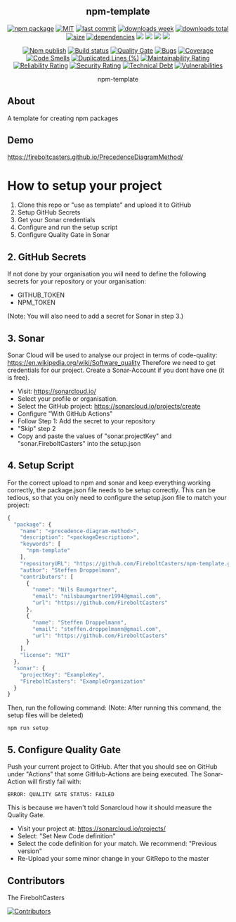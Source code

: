 <h2 align="center">
    npm-template
</h2>

<p align="center">
  <a href="https://badge.fury.io/js/precedence-diagram-method.svg"><img src="https://badge.fury.io/js/precedence-diagram-method.svg" alt="npm package" /></a>
  <a href="https://img.shields.io/github/license/FireboltCasters/precedence-diagram-method"><img src="https://img.shields.io/github/license/FireboltCasters/precedence-diagram-method" alt="MIT" /></a>
  <a href="https://img.shields.io/github/last-commit/FireboltCasters/precedence-diagram-method?logo=git"><img src="https://img.shields.io/github/last-commit/FireboltCasters/precedence-diagram-method?logo=git" alt="last commit" /></a>
  <a href="https://www.npmjs.com/package/precedence-diagram-method"><img src="https://img.shields.io/npm/dm/precedence-diagram-method.svg" alt="downloads week" /></a>
  <a href="https://www.npmjs.com/package/precedence-diagram-method"><img src="https://img.shields.io/npm/dt/precedence-diagram-method.svg" alt="downloads total" /></a>
  <a href="https://github.com/FireboltCasters/precedence-diagram-method"><img src="https://shields.io/github/languages/code-size/FireboltCasters/precedence-diagram-method" alt="size" /></a>
  <a href="https://david-dm.org/FireboltCasters/precedence-diagram-method"><img src="https://david-dm.org/FireboltCasters/precedence-diagram-method/status.svg" alt="dependencies" /></a>
  <a href="https://app.fossa.com/projects/git%2Bgithub.com%2FFireboltCasters%2Fprecedence-diagram-method?ref=badge_shield" alt="FOSSA Status"><img src="https://app.fossa.com/api/projects/git%2Bgithub.com%2FFireboltCasters%2Fprecedence-diagram-method.svg?type=shield"/></a>
  <a href="https://github.com/google/gts" alt="Google TypeScript Style"><img src="https://img.shields.io/badge/code%20style-google-blueviolet.svg"/></a>
  <a href="https://shields.io/" alt="Google TypeScript Style"><img src="https://img.shields.io/badge/uses-TypeScript-blue.svg"/></a>
  <a href="https://github.com/marketplace/actions/lint-action"><img src="https://img.shields.io/badge/uses-Lint%20Action-blue.svg"/></a>
</p>

<p align="center">
  <a href="https://github.com/FireboltCasters/precedence-diagram-method/actions/workflows/npmPublish.yml"><img src="https://github.com/FireboltCasters/precedence-diagram-method/actions/workflows/npmPublish.yml/badge.svg" alt="Npm publish" /></a>
  <a href="https://github.com/FireboltCasters/precedence-diagram-method/actions/workflows/linter.yml"><img src="https://github.com/FireboltCasters/precedence-diagram-method/actions/workflows/linter.yml/badge.svg" alt="Build status" /></a>
  <a href="https://sonarcloud.io/dashboard?id=FireboltCasters_PrecedenceDiagramMethod"><img src="https://sonarcloud.io/api/project_badges/measure?project=FireboltCasters_PrecedenceDiagramMethod&metric=alert_status" alt="Quality Gate" /></a>
  <a href="https://sonarcloud.io/dashboard?id=FireboltCasters_PrecedenceDiagramMethod"><img src="https://sonarcloud.io/api/project_badges/measure?project=FireboltCasters_PrecedenceDiagramMethod&metric=bugs" alt="Bugs" /></a>
  <a href="https://sonarcloud.io/dashboard?id=FireboltCasters_PrecedenceDiagramMethod"><img src="https://sonarcloud.io/api/project_badges/measure?project=FireboltCasters_PrecedenceDiagramMethod&metric=coverage" alt="Coverage" /></a>
  <a href="https://sonarcloud.io/dashboard?id=FireboltCasters_PrecedenceDiagramMethod"><img src="https://sonarcloud.io/api/project_badges/measure?project=FireboltCasters_PrecedenceDiagramMethod&metric=code_smells" alt="Code Smells" /></a>
  <a href="https://sonarcloud.io/dashboard?id=FireboltCasters_PrecedenceDiagramMethod"><img src="https://sonarcloud.io/api/project_badges/measure?project=FireboltCasters_PrecedenceDiagramMethod&metric=duplicated_lines_density" alt="Duplicated Lines (%)" /></a>
  <a href="https://sonarcloud.io/dashboard?id=FireboltCasters_PrecedenceDiagramMethod"><img src="https://sonarcloud.io/api/project_badges/measure?project=FireboltCasters_PrecedenceDiagramMethod&metric=sqale_rating" alt="Maintainability Rating" /></a>
  <a href="https://sonarcloud.io/dashboard?id=FireboltCasters_PrecedenceDiagramMethod"><img src="https://sonarcloud.io/api/project_badges/measure?project=FireboltCasters_PrecedenceDiagramMethod&metric=reliability_rating" alt="Reliability Rating" /></a>
  <a href="https://sonarcloud.io/dashboard?id=FireboltCasters_PrecedenceDiagramMethod"><img src="https://sonarcloud.io/api/project_badges/measure?project=FireboltCasters_PrecedenceDiagramMethod&metric=security_rating" alt="Security Rating" /></a>
  <a href="https://sonarcloud.io/dashboard?id=FireboltCasters_PrecedenceDiagramMethod"><img src="https://sonarcloud.io/api/project_badges/measure?project=FireboltCasters_PrecedenceDiagramMethod&metric=sqale_index" alt="Technical Debt" /></a>
  <a href="https://sonarcloud.io/dashboard?id=FireboltCasters_PrecedenceDiagramMethod"><img src="https://sonarcloud.io/api/project_badges/measure?project=FireboltCasters_PrecedenceDiagramMethod&metric=vulnerabilities" alt="Vulnerabilities" /></a>
</p>

<p align="center">
    npm-template
</p>

## About

A template for creating npm packages

## Demo

https://fireboltcasters.github.io/PrecedenceDiagramMethod/

# How to setup your project

1. Clone this repo or "use as template" and upload it to GitHub
2. Setup GitHub Secrets
2. Get your Sonar credentials
3. Configure and run the setup script
4. Configure Quality Gate in Sonar


## 2. GitHub Secrets

If not done by your organisation you will need to define the following secrets for your repository or your organisation:
- GITHUB_TOKEN
- NPM_TOKEN

(Note: You will also need to add a secret for Sonar in step 3.)


## 3. Sonar

Sonar Cloud will be used to analyse our project in terms of code-quality: https://en.wikipedia.org/wiki/Software_quality
Therefore we need to get credentials for our project. Create a Sonar-Account if you dont have one (it is free).

- Visit: https://sonarcloud.io/
- Select your profile or organisation.
- Select the GitHub project: https://sonarcloud.io/projects/create
- Configure "With GitHub Actions"
- Follow Step 1: Add the secret to your repository
- "Skip" step 2
- Copy and paste the values of "sonar.projectKey" and "sonar.FireboltCasters" into the setup.json


## 4. Setup Script

For the correct upload to npm and sonar and keep everything working correctly, the package.json file needs to be setup correctly. This can be tedious, so that you only need to configure the setup.json file to match your project:

```javascript
{
  "package": {
    "name": "<precedence-diagram-method>",
    "description": "<packageDescription>",
    "keywords": [
      "npm-template"
    ],
    "repositoryURL": "https://github.com/FireboltCasters/npm-template.git",
    "author": "Steffen Droppelmann",
    "contributors": [
      {
        "name": "Nils Baumgartner",
        "email": "nilsbaumgartner1994@gmail.com",
        "url": "https://github.com/FireboltCasters"
      },
      {
        "name": "Steffen Droppelmann",
        "email": "steffen.droppelmann@gmail.com",
        "url": "https://github.com/FireboltCasters"
      }
    ],
    "license": "MIT"
  },
  "sonar": {
    "projectKey": "ExampleKey",
    "FireboltCasters": "ExampleOrganization"
  }
}
```

Then, run the following command:
(Note: After running this command, the setup files will be deleted)

```
npm run setup
```

## 5. Configure Quality Gate

Push your current project to GitHub. After that you should see on GitHub under "Actions" that some GitHub-Actions are being executed. The Sonar-Action will firstly fail with:
```
ERROR: QUALITY GATE STATUS: FAILED
```
This is because we haven't told Sonarcloud how it should measure the Quality Gate.

- Visit your project at: https://sonarcloud.io/projects/
- Select: "Set New Code definition"
- Select the code definition for your match. We recommend: "Previous version"
- Re-Upload your some minor change in your GitRepo to the master


## Contributors

The FireboltCasters

<a href="https://github.com/FireboltCasters/precedence-diagram-method"><img src="https://contrib.rocks/image?repo=FireboltCasters/precedence-diagram-method" alt="Contributors" /></a>
